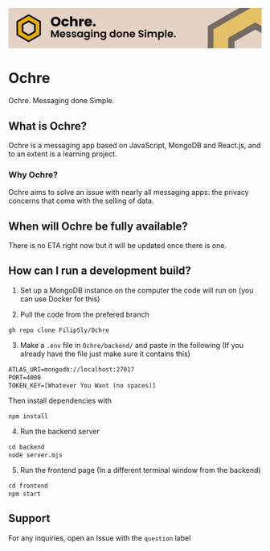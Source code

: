![Ochre Banner](https://github.com/FilipSly/Ochre/blob/DevBuild/banner.png?raw=true)
# Ochre
 Ochre. Messaging done Simple.

## What is Ochre?
 Ochre is a messaging app based on JavaScript, MongoDB and React.js, and to an extent is a learning project.

### Why Ochre?
 Ochre aims to solve an issue with nearly all messaging apps: the privacy concerns that come with the selling of data.

## When will Ochre be fully available?
 There is no ETA right now but it will be updated once there is one.

## How can I run a development build?
1. Set up a MongoDB instance on the computer the code will run on (you can use Docker for this)

2. Pull the code from the prefered branch
```
gh repo clone FilipSly/Ochre
```
3. Make a `.env` file in `Ochre/backend/` and paste in the following (If you already have the file just make sure it contains this)
```
ATLAS_URI=mongodb://localhost:27017
PORT=4000
TOKEN_KEY=[Whatever You Want (no spaces)]
```


Then install dependencies with 
```
npm install
```

4. Run the backend server
```
cd backend
node server.mjs
```

5. Run the frontend page (In a different terminal window from the backend)
```
cd frontend
npm start
```

## Support
For any inquiries, open an Issue with the `question` label